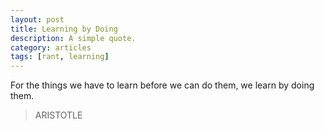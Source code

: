 ```yaml
---
layout: post
title: Learning by Doing
description: A simple quote.
category: articles
tags: [rant, learning]
---
```


For the things we have to learn before we can do them, we learn by doing them.
> ARISTOTLE
